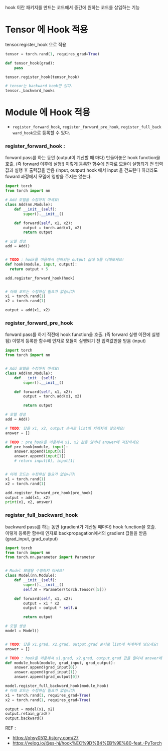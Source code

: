 hook 이란 패키지를 만드는 코드에서 중간에 원하는 코드를 삽입하는 기능

# Tensor 에 Hook 적용
tensor.register_hook 으로 적용
```python
tensor = torch.rand(1, requires_grad=True)

def tensor_hook(grad):
    pass

tensor.register_hook(tensor_hook)

# tensor는 backward hook만 있다.
tensor._backward_hooks
```

# Module 에 Hook 적용
- `register_forward_hook`, `register_forward_pre_hook`, `register_full_backward_hook`으로 등록할 수 있다.
### register_forward_hook : 
forward pass를 하는 동안 (output이 계산할 때 마다) 만들어놓은 hook function을 호출.  (즉 forward 이후에 실행!)
이렇게 등록한 함수에 인자로 모듈이 실행되기 전 입력값과 실행 후 출력값을 받음 (input, output)
hook 에서 input 을 건드린다 하더라도 foward 과정에서 모델에 영향을 주지는 않는다.

```python
import torch
from torch import nn

# Add 모델을 수정하지 마세요! 
class Add(nn.Module):
    def __init__(self):
        super().__init__() 

    def forward(self, x1, x2):
        output = torch.add(x1, x2)
        return output

# 모델 생성
add = Add()


# TODO : hook를 이용해서 전파되는 output 값에 5를 더해보세요!
def hook(module, input, output):
  return output + 5

add.register_forward_hook(hook)


# 아래 코드는 수정하실 필요가 없습니다!
x1 = torch.rand(1)
x2 = torch.rand(1)

output = add(x1, x2)
```

### register_forward_pre_hook
forward pass를 하기 직전에 hook function을 호출.  (즉 forward 실행 이전에 실행됨)
이렇게 등록한 함수에 인자로 모듈이 실행되기 전 입력값만을 받음 (input)

```python
import torch
from torch import nn


# Add 모델을 수정하지 마세요! 
class Add(nn.Module):
    def __init__(self):
        super().__init__() 

    def forward(self, x1, x2):
        output = torch.add(x1, x2)

        return output

# 모델 생성
add = Add()

# TODO: 답을 x1, x2, output 순서로 list에 차례차례 넣으세요! 
answer = []

# TODO : pre_hook를 이용해서 x1, x2 값을 알아내 answer에 저장하세요
def pre_hook(module, input):
    answer.append(input[0])
    answer.append(input[1])
    # return input[0], input[1]


# 아래 코드는 수정하실 필요가 없습니다!
x1 = torch.rand(1)
x2 = torch.rand(1)

add.register_forward_pre_hook(pre_hook)
output = add(x1, x2)
print(x1, x2, answer)
```

### register_full_backward_hook
backward pass를 하는 동안 (gradient가 계산될 때마다) hook function을 호출.  
이렇게 등록한 함수에 인자로 backpropagation에서의 gradient 값들을 받음 (grad_input, grad_output)

```python
import torch
from torch import nn
from torch.nn.parameter import Parameter


# Model 모델을 수정하지 마세요! 
class Model(nn.Module):
    def __init__(self):
        super().__init__()
        self.W = Parameter(torch.Tensor([5]))

    def forward(self, x1, x2):
        output = x1 * x2
        output = output * self.W

        return output

# 모델 생성
model = Model()


# TODO: 답을 x1.grad, x2.grad, output.grad 순서로 list에 차례차례 넣으세요! 
answer = []

# TODO : hook를 이용해서 x1.grad, x2.grad, output.grad 값을 알아내 answer에 저장하세요
def module_hook(module, grad_input, grad_output):
    answer.append(grad_input[0])
    answer.append(grad_input[1])
    answer.append(grad_output[0])

model.register_full_backward_hook(module_hook)
# 아래 코드는 수정하실 필요가 없습니다!
x1 = torch.rand(1, requires_grad=True)
x2 = torch.rand(1, requires_grad=True)

output = model(x1, x2)
output.retain_grad()
output.backward()
```

REF :
* https://ohsy0512.tistory.com/27
* https://velog.io/@ss-hj/hook%EC%9D%B4%EB%9E%80-feat.-PyTorch